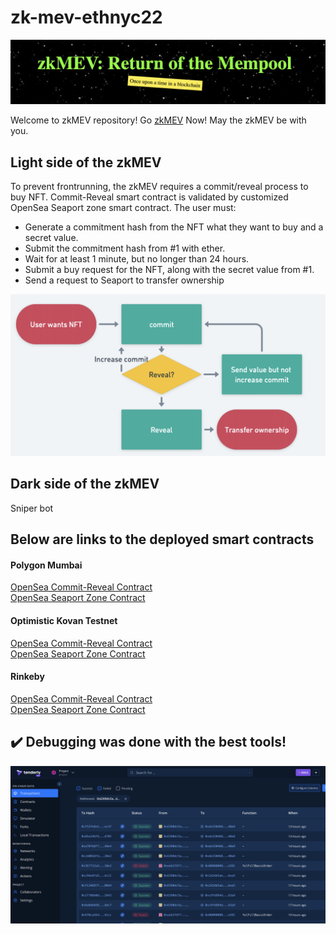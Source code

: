 # zk-mev-ethnyc22

![zkMEV](./img/zkMEV.png)

Welcome to zkMEV repository! Go [zkMEV](https://franz101.github.io/zk-mev-frontend/) Now! May the zkMEV be with you.

## Light side of the zkMEV
To prevent frontrunning, the zkMEV requires a commit/reveal process to buy NFT. Commit-Reveal smart contract is validated by customized OpenSea Seaport zone smart contract. The user must:
- Generate a commitment hash from the NFT what they want to buy and a secret value.
- Submit the commitment hash from #1 with ether.
- Wait for at least 1 minute, but no longer than 24 hours.
- Submit a buy request for the NFT, along with the secret value from #1.
- Send a request to Seaport to transfer ownership

![commit-reveal](./img/commit-reveal.png)

## Dark side of the zkMEV
Sniper bot

## Below are links to the deployed smart contracts

#### Polygon Mumbai
[OpenSea Commit-Reveal Contract](https://mumbai.polygonscan.com/address/0x9ff71ecC4A1F758510fDf326A7e4E1b8e7469C0C#code)   
[OpenSea Seaport Zone Contract](https://mumbai.polygonscan.com/address/0x725a2656104eF581b8a1d9A55702302514E2266B#code)

#### Optimistic Kovan Testnet
[OpenSea Commit-Reveal Contract](https://kovan-optimistic.etherscan.io/address/0x7dfc8a93b3d4bace86c9215056af7ad77567495c#code)   
[OpenSea Seaport Zone Contract](https://kovan-optimistic.etherscan.io/address/0x94bcdb005d429764067c03eb1ad683dca9f6de17#code)

#### Rinkeby
[OpenSea Commit-Reveal Contract](https://rinkeby.etherscan.io/address/0x0eefca095F4aCA83cc82582e9c0D5CbEcfaC62f5#code)   
[OpenSea Seaport Zone Contract](https://rinkeby.etherscan.io/address/0x130Ef2A661C171ec3bAcaEC0F4CE229E0bc29379#code)

## :heavy_check_mark: Debugging was done with the best tools!

![tenderly1](./img/Tenderly%20debug%2012.17.15%20AM.png)
